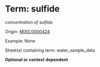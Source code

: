 # Term: sulfide

*concentration of sulfide*

Origin: [MIXS:0000424](https://w3id.org/mixs/0000424)

Example: None

Sheet(s) containing term: water_sample_data

**Optional or context dependent**
